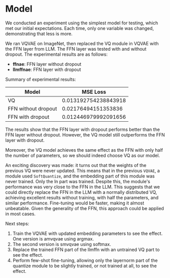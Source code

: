 # Model

We conducted an experiment using the simplest model for testing, which met our initial expectations. Each time, only one variable was changed, demonstrating that less is more.

We ran VQVAE on ImageNet, then replaced the VQ module in VQVAE with the FFN layer from LLM. The FFN layer was tested with and without dropout. The experimental results are as follows:

- **ffnae**: FFN layer without dropout
- **llmffnae**: FFN layer with dropout

Summary of experimental results:

| Model                | MSE Loss                              |
|----------------------|---------------------------------------|
| VQ                   | 0.013192754238843918 |
| FFN without dropout  | 0.02176494151353836 |
| FFN with dropout     | 0.012446979992091656 |

The results show that the FFN layer with dropout performs better than the FFN layer without dropout. However, the VQ model still outperforms the FFN layer with dropout.

Moreover, the VQ model achieves the same effect as the FFN with only half the number of parameters, so we should indeed choose VQ as our model.

An exciting discovery was made: it turns out that the weights of the previous VQ were never updated. This means that in the previous `VQVAE`, a module used `SoftQuantize`, and the embedding part of this module was never trained. Only the ln part was trained. Despite this, the module's performance was very close to the FFN in the LLM. This suggests that we could directly replace the FFN in the LLM with a normally distributed VQ, achieving excellent results without training, with half the parameters, and similar performance. Fine-tuning would be faster, making it almost unbeatable. Given the generality of the FFN, this approach could be applied in most cases.

Next steps:

1. Train the VQVAE with updated embedding parameters to see the effect. One version is amvqvae using argmax.
2. The second version is smvqvae using softmax.
3. Replace the trained FFN part of the llmffn with an untrained VQ part to see the effect.
4. Perform few-shot fine-tuning, allowing only the layernorm part of the quantize module to be slightly trained, or not trained at all, to see the effect.
